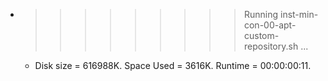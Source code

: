 * >>>>>>>>> Running inst-min-con-00-apt-custom-repository.sh ...
  * Disk size = 616988K. Space Used = 3616K. Runtime = 00:00:00:11.
